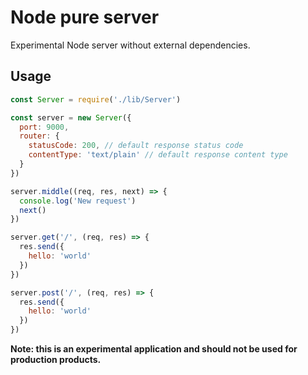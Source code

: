 # Node pure server

Experimental Node server without external dependencies.

## Usage

```javascript
const Server = require('./lib/Server')

const server = new Server({
  port: 9000,
  router: {
    statusCode: 200, // default response status code
    contentType: 'text/plain' // default response content type
  }
})

server.middle((req, res, next) => {
  console.log('New request')
  next()
})

server.get('/', (req, res) => {
  res.send({
    hello: 'world'
  })
})

server.post('/', (req, res) => {
  res.send({
    hello: 'world'
  })
})
```

**Note: this is an experimental application and should not be used for production products.**